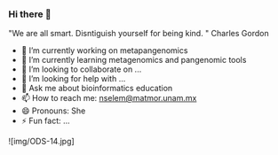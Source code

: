 ### Hi there 👋

"We are all smart. Disntiguish yourself for being kind. "
Charles Gordon

- 🔭 I’m currently working on metapangenomics
- 🌱 I’m currently learning metagenomics and pangenomic tools
- 👯 I’m looking to collaborate on ...
- 🤔 I’m looking for help with ...
- 💬 Ask me about bioinformatics education
- 📫 How to reach me: nselem@matmor.unam.mx
- 😄 Pronouns: She
- ⚡ Fun fact: ...

![img/ODS-14.jpg]
